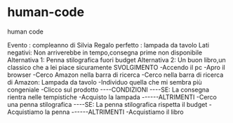 # human-code
human code

Evento : compleanno di Silvia
Regalo perfetto : lampada da tavolo
Lati negativi: Non arriverebbe in tempo,consegna prime non disponibile
Alternativa 1: Penna stilografica fuori budget
Alternativa 2: Un buon libro,un classico che a lei piace sicuramente
SVOLGIMENTO 
-Accendo il pc
-Apro il browser
-Cerco Amazon nella barra di ricerca
-Cerco nella barra di ricerca di Amazon: Lampada da tavolo
-Individuo quella che mi sembra più congeniale
-Clicco sul prodotto
----CONDIZIONI
----SE: La consegna rientra nelle tempistiche
-Acquisto la lampada
------ALTRIMENTI
-Cerco una penna stilografica
----SE: La penna stilografica rispetta il budget
-Acquistiamo la penna
------ALTRIMENTI
-Acquistiamo il libro
